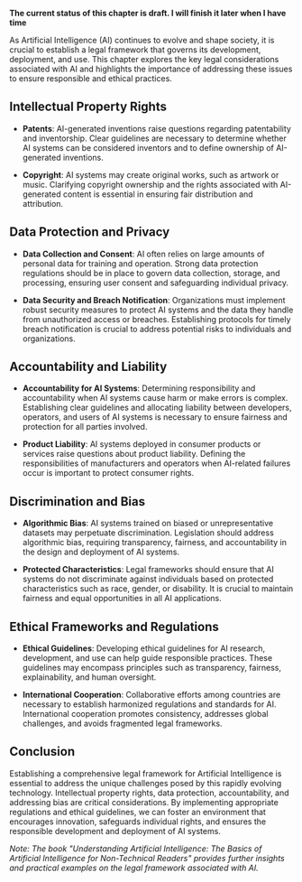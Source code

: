 **The current status of this chapter is draft. I will finish it later when I have time**

As Artificial Intelligence (AI) continues to evolve and shape society, it is crucial to establish a legal framework that governs its development, deployment, and use. This chapter explores the key legal considerations associated with AI and highlights the importance of addressing these issues to ensure responsible and ethical practices.

Intellectual Property Rights
----------------------------

* **Patents**: AI-generated inventions raise questions regarding patentability and inventorship. Clear guidelines are necessary to determine whether AI systems can be considered inventors and to define ownership of AI-generated inventions.

* **Copyright**: AI systems may create original works, such as artwork or music. Clarifying copyright ownership and the rights associated with AI-generated content is essential in ensuring fair distribution and attribution.

Data Protection and Privacy
---------------------------

* **Data Collection and Consent**: AI often relies on large amounts of personal data for training and operation. Strong data protection regulations should be in place to govern data collection, storage, and processing, ensuring user consent and safeguarding individual privacy.

* **Data Security and Breach Notification**: Organizations must implement robust security measures to protect AI systems and the data they handle from unauthorized access or breaches. Establishing protocols for timely breach notification is crucial to address potential risks to individuals and organizations.

Accountability and Liability
----------------------------

* **Accountability for AI Systems**: Determining responsibility and accountability when AI systems cause harm or make errors is complex. Establishing clear guidelines and allocating liability between developers, operators, and users of AI systems is necessary to ensure fairness and protection for all parties involved.

* **Product Liability**: AI systems deployed in consumer products or services raise questions about product liability. Defining the responsibilities of manufacturers and operators when AI-related failures occur is important to protect consumer rights.

Discrimination and Bias
-----------------------

* **Algorithmic Bias**: AI systems trained on biased or unrepresentative datasets may perpetuate discrimination. Legislation should address algorithmic bias, requiring transparency, fairness, and accountability in the design and deployment of AI systems.

* **Protected Characteristics**: Legal frameworks should ensure that AI systems do not discriminate against individuals based on protected characteristics such as race, gender, or disability. It is crucial to maintain fairness and equal opportunities in all AI applications.

Ethical Frameworks and Regulations
----------------------------------

* **Ethical Guidelines**: Developing ethical guidelines for AI research, development, and use can help guide responsible practices. These guidelines may encompass principles such as transparency, fairness, explainability, and human oversight.

* **International Cooperation**: Collaborative efforts among countries are necessary to establish harmonized regulations and standards for AI. International cooperation promotes consistency, addresses global challenges, and avoids fragmented legal frameworks.

Conclusion
----------

Establishing a comprehensive legal framework for Artificial Intelligence is essential to address the unique challenges posed by this rapidly evolving technology. Intellectual property rights, data protection, accountability, and addressing bias are critical considerations. By implementing appropriate regulations and ethical guidelines, we can foster an environment that encourages innovation, safeguards individual rights, and ensures the responsible development and deployment of AI systems.

*Note: The book "Understanding Artificial Intelligence: The Basics of Artificial Intelligence for Non-Technical Readers" provides further insights and practical examples on the legal framework associated with AI.*
